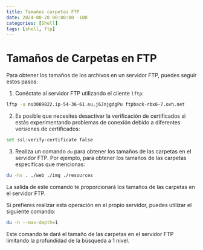 ```yaml
---
title: Tamaños carpetas FTP
date: 2024-08-20 00:00:00 -100
categories: [Shell]
tags: [shell, ftp]
---
```


# Tamaños de Carpetas en FTP

Para obtener los tamaños de los archivos en un servidor FTP, puedes seguir estos pasos:

1. Conéctate al servidor FTP utilizando el cliente `lftp`:

```bash
lftp -u ns3089822.ip-54-36-61.eu,j6JnjgdgPu ftpback-rbx6-7.ovh.net
```

2. Es posible que necesites desactivar la verificación de certificados si estás experimentando problemas de conexión debido a diferentes versiones de certificados:

```bash
set ssl:verify-certificate false
```

3. Realiza un comando `du` para obtener los tamaños de las carpetas en el servidor FTP. Por ejemplo, para obtener los tamaños de las carpetas específicas que mencionas:

```bash
du -hs . ./web ./img ./resources
```

La salida de este comando te proporcionará los tamaños de las carpetas en el servidor FTP.

Si prefieres realizar esta operación en el propio servidor, puedes utilizar el siguiente comando:

```bash
du -h --max-depth=1
```

Este comando te dará el tamaño de las carpetas en el servidor FTP limitando la profundidad de la búsqueda a 1 nivel.
